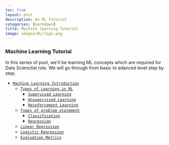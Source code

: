 ```yaml
---
toc: true
layout: post
description: An ML Tutorial
categories: [markdown]
title: Machine learning Tutorial
image: images/DL/logo.png
---
```


### Machine Learning Tutorial

In this series of post, we'll be learning ML concepts which are required for Data Scienctist role.
We will go through from basic to adanced level step by step. 

- [`Machine Learning Introduction`](https://github.com/fastai/fastpages)
	- [`Types of Learning in ML`](https://github.com/fastai/fastpages)
		- [`Supervised Learning`](https://github.com/smsrikanthreddy/machine_learning/blob/master/Supervised_Learning.ipynb)
		- [`Unsupervised Learning`](https://github.com/fastai/fastpages)
		- [`Reinforcement Learning`](https://github.com/fastai/fastpages)
	- [`Types of problem statement`](https://github.com/fastai/fastpages)
		- [`Classification`](https://github.com/fastai/fastpages)
		- [`Regression`](https://github.com/fastai/fastpages)
	- [`Linear Regression`](https://github.com/smsrikanthreddy/machine_learning/blob/master/Linear%20Regression.ipynb)
	- [`Logistic Regression`](https://github.com/fastai/fastpages)
	- [`Evaluation Metrics`](https://github.com/smsrikanthreddy/machine_learning/blob/master/Evaluation_Metrics.ipynb)

